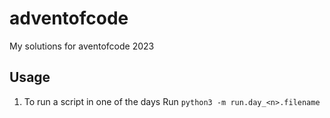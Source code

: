 # adventofcode

My solutions for aventofcode 2023

## Usage

1. To run a script in one of the days
    Run `python3 -m run.day_<n>.filename`